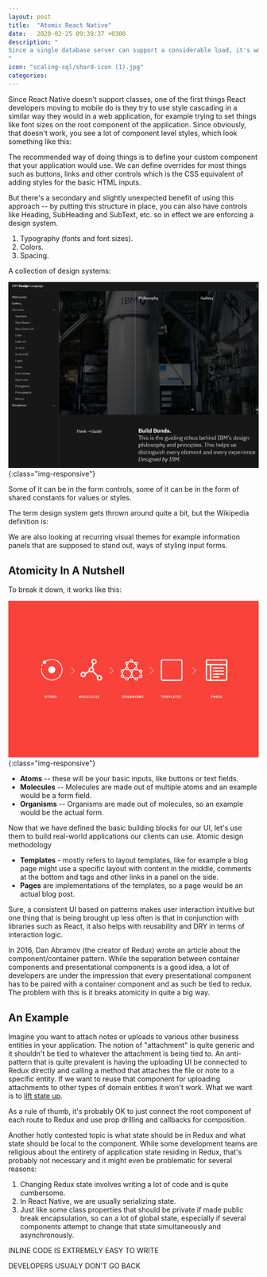 ```yaml
---
layout: post
title:  "Atomic React Native"
date:   2020-02-25 09:39:37 +0300
description: "
Since a single database server can support a considerable load, it's worth starting off by saying that needing to scale out your database server means your business is doing several things right, so this is a good problem to have. While getting a machine with more processor cores, memory and disk space can alleviate your problems in the short term, at some point needing to distribute your database across multiple machines becomes unavoidable.
"
icon: "scaling-sql/shard-icon (1).jpg"
categories:
---
```

Since React Native doesn't support classes, one of the first things React developers moving to mobile do is they try to use style cascading in a similar way they would in a web application, for example trying to set things like font sizes on the root component of the application. Since obviously, that doesn't work,  you see a lot of component level styles, which look something like this:

The recommended way of doing things is to define your custom component that your application would use. We can define overrides for most things such as buttons, links and other controls which is the CSS equivalent of adding styles for the basic HTML inputs. 

But there's a secondary and slightly unexpected benefit of using this approach -- by putting this structure in place, you can also have controls like Heading, SubHeading and SubText, etc. so in effect we are enforcing a design system.

1. Typography (fonts and font sizes).
2. Colors.
3. Spacing.

A collection of design systems:

![diagram1](/images/atomic/ibm.png){:class="img-responsive"}

Some of it can be in the form controls, some of it can be in the form of shared constants for values or styles.

The term design system gets thrown around quite a bit, but the Wikipedia definition is:

We are also looking at recurring visual themes for example information panels that are supposed to stand out, ways of styling input forms.

## Atomicity In A Nutshell
To break it down, it works like this:

![diagram1](/images/atomic/atomic-design.jpg){:class="img-responsive"}

* **Atoms** -- these will be your basic inputs, like buttons or text fields.
* **Molecules** -- Molecules are made out of multiple atoms and an example would be a form field.
* **Organisms** -- Organisms are made out of molecules, so an example would be the actual form.

Now that we have defined the basic building blocks for our UI, let's use them to build real-world applications our clients can use. Atomic design methodology 

* **Templates** - mostly refers to layout templates, like for example a blog page might use a specific layout with content in the middle, comments at the bottom and tags and other links in a panel on the side.
* **Pages** are implementations of the templates, so a page would be an actual blog post.

Sure, a consistent UI based on patterns makes user interaction intuitive but one thing that is being brought up less often is that in conjunction with libraries such as React, it also helps with reusability and DRY in terms of interaction logic. 

In 2016, Dan Abramov (the creator of Redux) wrote an article about the component/container pattern. While the separation between container components and presentational components is a good idea, a lot of developers are under the impression that every presentational component has to be paired with a container component and as such be tied to redux. The problem with this is it breaks atomicity in quite a big way. 

## An Example
Imagine you want to attach notes or uploads to various other business entities in your application. The notion of "attachment" is quite generic and it shouldn't be tied to whatever the attachment is being tied to. An anti-pattern that is quite prevalent is having the uploading UI be connected to Redux directly and calling a method that attaches the file or note to a specific entity. If we want to reuse that component for uploading attachments to other types of domain entities it won't work. What we want is to [lift state up](https://reactjs.org/docs/lifting-state-up.html).

As a rule of thumb, it's probably OK to just connect the root component of each route to Redux and use prop drilling and callbacks for composition.

Another hotly contested topic is what state should be in Redux and what state should be local to the component. While some development teams are religious about the entirety of application state residing in Redux, that's probably not necessary and it might even be problematic for several reasons:

1. Changing Redux state involves writing a lot of code and is quite cumbersome. 
2. In React Native, we are usually serializing state.
3. Just like some class properties that should be private if made public break encapsulation, so can a lot of global state, especially if several components attempt to change that state simultaneously and asynchronously.

INLINE CODE IS EXTREMELY EASY TO WRITE

DEVELOPERS USUALY DON'T GO BACK